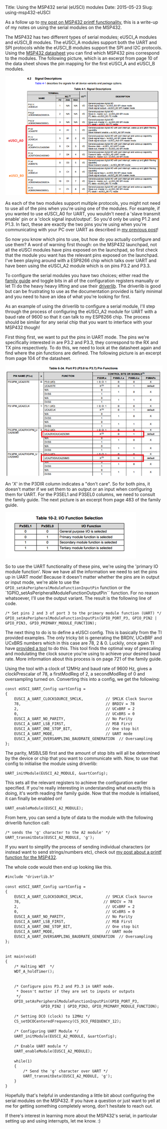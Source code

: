 Title: Using the MSP432 serial (eUSCI) modules
Date: 2015-05-23
Slug: using-msp432-eUSCI

As a follow up to [my post on MSP432 printf functionality](../msp432-serial-printf/), this is a write-up of my notes on using the serial modules on the MSP432. 

The MSP432 has two different types of serial modules; eUSCI_A modules and eUSCI_B modules. The eUSCI_A modules support both the UART and SPI protocols while the eUSCI_B modules support the SPI and I2C protocols. Using the [MSP432 datasheet](http://www.ti.com/lit/ds/slas826a/slas826a.pdf) you can find which MSP432 pins correspond to the modules. The following picture, which is an excerpt from page 10 of the data sheet shows the pin mapping for the first eUSCI_A and eUSCI_B modules.

![MSP432 serial modules](/images/serial_modules.png)

As each of the two modules support multiple protocols, you might not need to use all of the pins when you're using one of the modules. For example, if you wanted to use eUSCI_A0 for UART, you wouldn't need a 'slave transmit enable' pin or a 'clock signal input/output'. So you'd only be using P1.2 and P1.3. In fact, these are exactly the two pins you're using when you're communicating with your PC over UART as described in [my previous post](../msp432-serial-printf/)! 

So now you know which pins to use, but how do you actually configure and use them? A word of warning first though: on the MSP432 launchpad, not all the eUSCI modules have pins exposed on the launchpad, so first check that the module you want has the relevant pins exposed on the launchpad. I've been playing around with a ESP8266 chip which talks over UART and have been using the eUSCI_A2 module which is on pins P3.2 and P3.3.

To configure the serial modules you have two choices; either read the [family guide](http://www.ti.com/lit/ug/slau356a/slau356a.pdf) and toggle bits in all of the configuration registers manually or let TI do the heavy heavy lifting and use their [driverlib](http://software-dl.ti.com/msp430/msp430_public_sw/mcu/msp430/MSP432_Driver_Library/latest/exports/driverlib/doc/MSP432P4xx/MSP432_DriverLib_Users_Guide-MSP432P4xx-2_20_00_08.pdf). The driverlib is good but can be frustrating to use as the documentation provided is fairly minimal and you need to have an idea of what you're looking for first. 

As an example of using the driverlib to configure a serial module, I'll step through the process of configuring the eUSCI_A2 module for UART with a baud rate of 9600 so that it can talk to my ESP8266 chip. The process should be similar for any serial chip that you want to interface with your MSP432 though!

First thing first, we want to put the pins in UART mode. The pins we're specifically interested in are P3.2 and P3.3, they correspond to the RX and TX pins respectively. To do this, we need to look at the datasheet again and find where the pin functions are defined. The following picture is an excerpt from page 104 of the datasheet.

![MSP432 serial modules](/images/eUSCI_A2_control.png)

An 'X' in the P3DIR column indicates a "don't care". So for both pins, it doesn't matter if we set them to an output or an input when configuring them for UART. For the P3SEL1 and P3SEL0 columns, we need to consult the family guide. The next picture is an excerpt from page 483 of the family guide. 

![MSP432 serial modules](/images/GPIO_selection.png)

So to use the UART functionality of these pins, we're using the 'primary IO module function'. Now we have all the information we need to set the pins up in UART mode! Because it doesn't matter whether the pins are in output or input mode, we're able to use the ``GPIO_setAsPeripheralModuleFunctionInputPin`` function or the `1GPIO_setAsPeripheralModuleFunctionOutputPin`` function. For no reason whatsoever, I'll use the output variant. The result is the following line of code.
	
	/* Set pins 2 and 3 of port 3 to the primary module function (UART) */
	GPIO_setAsPeripheralModuleFunctionInputPin(GPIO_PORT_P3, GPIO_PIN2 | GPIO_PIN3, GPIO_PRIMARY_MODULE_FUNCTION);

The next thing to do is to define a eUSCI config. This is basically from the TI provided examples. The only tricky bit is generating the BRDIV, UCxBRF and UCxBRS numbers which in this case are 78, 2 & 0. Luckily, once again TI have [provided a tool](http://software-dl.ti.com/msp430/msp430_public_sw/mcu/msp430/MSP430BaudRateConverter/index.html) to do this. This tool finds the optimal way of prescaling and modulating the clock source you're using to achieve your desired baud rate. More information about this process is on page 721 of the family guide. 

Using the tool with a clock of 12MHz and baud rate of 9600 Hz, gives a clockPrescalar of 78, a firstModReg of 2, a secondModReg of 0 and oversampling turned on. Converting this into a config, we get the following:

	const eUSCI_UART_Config uartConfig =
	{
        EUSCI_A_UART_CLOCKSOURCE_SMCLK,          // SMCLK Clock Source
        78,                                      // BRDIV = 78
        2,                                       // UCxBRF = 2
        0,                                       // UCxBRS = 0
        EUSCI_A_UART_NO_PARITY,                  // No Parity
        EUSCI_A_UART_LSB_FIRST,                  // MSB First
        EUSCI_A_UART_ONE_STOP_BIT,               // One stop bit
        EUSCI_A_UART_MODE,                       // UART mode
        EUSCI_A_UART_OVERSAMPLING_BAUDRATE_GENERATION  // Oversampling
	};

The parity, MSB/LSB first and the amount of stop bits will all be determined by the device or chip that you want to communicate with. Now, to use that config to initialise the module using driverlib:

	UART_initModule(EUSCI_A2_MODULE, &uartConfig);

This sets all the relevant registers to achieve the configuration earlier specified. If you're really interesting in understanding what exactly this is doing, it's worth reading the family guide. Now that the module is intialised, it can finally be enabled on!

	UART_enableModule(EUSCI_A2_MODULE);

From here, you can send a byte of data to the module with the following driverlib function call:

	/* sends the 'g' character to the A2 module' */
	UART_transmitData(EUSCI_A2_MODULE, 'g');

If you want to simplify the process of sending individual characters (or instead want to send strings/numbers etc), check out [my post about a printf function for the MSP432](../msp432-serial-printf/).

The whole code would then end up looking like this.

	#include "driverlib.h"

	const eUSCI_UART_Config uartConfig =
	{
	    EUSCI_A_UART_CLOCKSOURCE_SMCLK,          // SMCLK Clock Source
	    78,                                     // BRDIV = 78
	    2,                                       // UCxBRF = 2
	    0,                                       // UCxBRS = 0
	    EUSCI_A_UART_NO_PARITY,                  // No Parity
	    EUSCI_A_UART_LSB_FIRST,                  // MSB First
	    EUSCI_A_UART_ONE_STOP_BIT,               // One stop bit
	    EUSCI_A_UART_MODE,                       // UART mode
	    EUSCI_A_UART_OVERSAMPLING_BAUDRATE_GENERATION  // Oversampling
	};


	int main(void)
	{
	    /* Halting WDT  */
	    WDT_A_holdTimer();


	    /* Configure pins P3.2 and P3.3 in UART mode.
	     * Doesn't matter if they are set to inputs or outputs
	     */
	    GPIO_setAsPeripheralModuleFunctionInputPin(GPIO_PORT_P3,
	                GPIO_PIN2 | GPIO_PIN3, GPIO_PRIMARY_MODULE_FUNCTION);

	    /* Setting DCO (clock) to 12MHz */
	    CS_setDCOCenteredFrequency(CS_DCO_FREQUENCY_12);

	    /* Configuring UART Module */
	    UART_initModule(EUSCI_A2_MODULE, &uartConfig);

	    /* Enable UART module */
	    UART_enableModule(EUSCI_A2_MODULE);

	    while(1)
	    {
	        /* Send the 'g' character over UART */
	    	UART_transmitData(EUSCI_A2_MODULE, 'g');
	    }
	}

Hopefully that's helpful in understanding a little bit about configuring the serial modules on the MSP432. If you have a question or just want to yell at me for getting something completely wrong, don't hesitate to reach out. 

If there's interest in learning more about the MSP432's serial, in particular setting up and using interrupts, let me know. :)